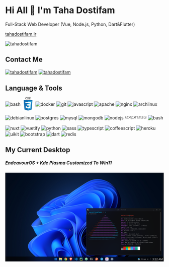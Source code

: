 # Hi All 👋 I'm Taha Dostifam
Full-Stack Web Developer (Vue, Node.js, Python, Dart&Flutter)

<a href="https://tahadostifam.ir/">tahadostifam.ir</a>

<p align="left"><img src="https://komarev.com/ghpvc/?username=tahadostifam&label=Profile%20views&color=0055ff&style=flat" alt="tahadostifam"/></p>

## Contact Me

<p align="left">
<a href="https://instagram.com/tahadostifam131" target="blank"><img align="center" src="https://upload.wikimedia.org/wikipedia/commons/thumb/e/e7/Instagram_logo_2016.svg/768px-Instagram_logo_2016.svg.png" alt="tahadostifam" height="30" width="30" /></a>
<a href="https://t.me/maximilian_tepes" target="blank"><img align="center" src="https://upload.wikimedia.org/wikipedia/commons/thumb/8/82/Telegram_logo.svg/1024px-Telegram_logo.svg.png" alt="tahadostifam" height="30" width="30" /></a>
</p>

## Language & Tools
<p align="left">
<img align="center" src="https://upload.wikimedia.org/wikipedia/commons/thumb/2/20/Bash_Logo_black_and_white_icon_only.svg/896px-Bash_Logo_black_and_white_icon_only.svg.png" alt="bash" height="42" width="40" />
<img align="center" src="https://raw.githubusercontent.com/github/explore/6c6508f34230f0ac0d49e847a326429eefbfc030/topics/css/css.png" alt="css" height="42" width="40" />
<img align="center" src="https://cdn.iconscout.com/icon/free/png-512/docker-226091.png" alt="docker" height="42" width="40" />
<img align="center" src="https://upload.wikimedia.org/wikipedia/commons/thumb/3/3f/Git_icon.svg/1024px-Git_icon.svg.png" alt="git" height="40" width="40" />
<img align="center" src="https://cdn.iconscout.com/icon/free/png-512/javascript-2752148-2284965.png" alt="javascript" height="40" width="40" />
<img align="center" src="https://cdn.iconscout.com/icon/free/png-256/apache-8-1174973.png" alt="apache" height="40" width="40" />
<img align="center" src="https://iconape.com/wp-content/png_logo_vector/nginx.png" alt="nginx" height="40" width="40" />
<img align="center" src="https://upload.wikimedia.org/wikipedia/commons/thumb/a/a5/Archlinux-icon-crystal-64.svg/1200px-Archlinux-icon-crystal-64.svg.png" alt="archlinux" height="40" width="40" />
<img align="center" src="https://cdn2.iconfinder.com/data/icons/system-flat-buttons/512/debian-512.png" alt="debianlinux" height="40" width="40" />
<img align="center" src="https://cdn.iconscout.com/icon/free/png-256/postgresql-226047.png" alt="postgres" height="40" width="40" />
<img align="center" src="https://cdn.iconscout.com/icon/free/png-512/mysql-19-1174939.png" alt="mysql" height="40" width="40" />
<img align="center" src="https://behnambahrami.ir/assets/img/blog/11.jpg" alt="mongodb" height="46" width="40" />
<img align="center" src="https://img.icons8.com/color/452/nodejs.png" alt="nodejs" height="40" width="40" />
<img align="center" src="https://raw.githubusercontent.com/devicons/devicon/master/icons/express/express-original-wordmark.svg" alt="express" height="45" width="70" />
<img align="center" src="https://cdn.iconscout.com/icon/free/png-512/vue-282497.png" alt="bash" height="40" width="40" />
<img align="center" src="https://camo.githubusercontent.com/faa52408def7e90dd8b2c84a09a62bf675ba11152395c61dae6a131458fbbae8/68747470733a2f2f7777772e766563746f726c6f676f2e7a6f6e652f6c6f676f732f6e7578746a732f6e7578746a732d69636f6e2e737667" alt="nuxt" height="40" width="40" />
<img align="center" src="https://iconape.com/wp-content/png_logo_vector/vuetify.png" alt="vuetify" height="40" width="40" />
<img align="center" src="https://cdn.iconscout.com/icon/free/png-256/python-3521655-2945099.png" alt="python" height="40" width="40" />
<img align="center" src="https://cdn.iconscout.com/icon/free/png-512/sass-226054.png" alt="sass" height="40" width="40" />
<img align="center" src="https://cdn.iconscout.com/icon/free/png-512/typescript-1174965.png" alt="typescript" height="40" width="40" />
<img align="center" src="https://cdn.iconscout.com/icon/free/png-512/coffee-script-3628110-3030930.png" alt="coffeescript" height="40" width="40" />
<img align="center" src="https://icon-library.com/images/heroku-icon/heroku-icon-6.jpg" alt="heroku" height="40" width="94" />
<img align="center" src="https://cdn.iconscout.com/icon/free/png-512/uikit-3629126-3030266.png" alt="uikit" height="40" width="40" />
<img align="center" src="https://img.icons8.com/color/452/bootstrap.png" alt="bootstrap" height="40" width="40" />
<img align="center" src="https://www.fluttericon.com/logo_dart_192px.svg" alt="dart" height="40" width="40" />
<img align="center" src="https://pngpress.com/wp-content/uploads/2020/04/Redis-Logo-free-png.png" alt="redis" height="37" width="37" />
</p>

## My Current Desktop
##### EndeavourOS + Kde Plasma Customized To Win11
![Endeavour OS Win11](https://github.com/tahadostifam/win11-kde-plasma-screenshots/raw/main/win11-dark-mode.png)

